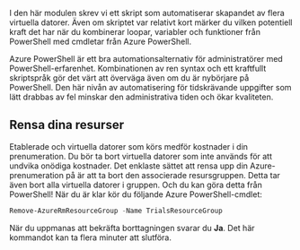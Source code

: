 I den här modulen skrev vi ett skript som automatiserar skapandet av flera virtuella datorer. Även om skriptet var relativt kort märker du vilken potentiell kraft det har när du kombinerar loopar, variabler och funktioner från PowerShell med cmdletar från Azure PowerShell.

Azure PowerShell är ett bra automationsalternativ för administratörer med PowerShell-erfarenhet. Kombinationen av ren syntax och ett kraftfullt skriptspråk gör det värt att överväga även om du är nybörjare på PowerShell. Den här nivån av automatisering för tidskrävande uppgifter som lätt drabbas av fel minskar den administrativa tiden och ökar kvaliteten.

## <a name="clean-up-your-resources"></a>Rensa dina resurser
<!---TODO: Do we need to include cleanup for the free education tier?--->

Etablerade och virtuella datorer som körs medför kostnader i din prenumeration. Du bör ta bort virtuella datorer som inte används för att undvika onödiga kostnader. Det enklaste sättet att rensa upp din Azure-prenumeration på är att ta bort den associerade resursgruppen. Detta tar även bort alla virtuella datorer i gruppen. Och du kan göra detta från PowerShell! När du är klar kör du följande Azure PowerShell-cmdlet:

```powershell
Remove-AzureRmResourceGroup -Name TrialsResourceGroup
```

När du uppmanas att bekräfta borttagningen svarar du **Ja**. Det här kommandot kan ta flera minuter att slutföra.